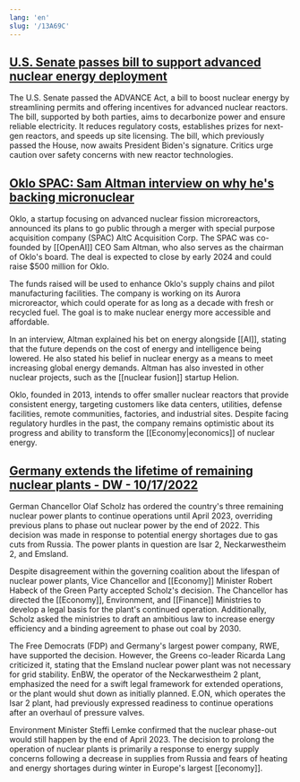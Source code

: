 ```yaml
---
lang: 'en'
slug: '/13A69C'
---
```


## [U.S. Senate passes bill to support advanced nuclear energy deployment](https://www.reuters.com/business/energy/us-senate-passes-bill-support-advanced-nuclear-energy-deployment-2024-06-19/)

The U.S. Senate passed the ADVANCE Act, a bill to boost nuclear energy by streamlining permits and offering incentives for advanced nuclear reactors. The bill, supported by both parties, aims to decarbonize power and ensure reliable electricity. It reduces regulatory costs, establishes prizes for next-gen reactors, and speeds up site licensing. The bill, which previously passed the House, now awaits President Biden's signature. Critics urge caution over safety concerns with new reactor technologies.

## [Oklo SPAC: Sam Altman interview on why he's backing micronuclear](https://www.cnbc.com/2023/07/11/sam-altman-talks-about-oklo-nuclear-microreactor-spac.html)

Oklo, a startup focusing on advanced nuclear fission microreactors, announced its plans to go public through a merger with special purpose acquisition company (SPAC) AltC Acquisition Corp. The SPAC was co-founded by [[OpenAI]] CEO Sam Altman, who also serves as the chairman of Oklo's board. The deal is expected to close by early 2024 and could raise $500 million for Oklo.

The funds raised will be used to enhance Oklo's supply chains and pilot manufacturing facilities. The company is working on its Aurora microreactor, which could operate for as long as a decade with fresh or recycled fuel. The goal is to make nuclear energy more accessible and affordable.

In an interview, Altman explained his bet on energy alongside [[AI]], stating that the future depends on the cost of energy and intelligence being lowered. He also stated his belief in nuclear energy as a means to meet increasing global energy demands. Altman has also invested in other nuclear projects, such as the [[nuclear fusion]] startup Helion.

Oklo, founded in 2013, intends to offer smaller nuclear reactors that provide consistent energy, targeting customers like data centers, utilities, defense facilities, remote communities, factories, and industrial sites. Despite facing regulatory hurdles in the past, the company remains optimistic about its progress and ability to transform the [[Economy|economics]] of nuclear energy.

## [Germany extends the lifetime of remaining nuclear plants - DW - 10/17/2022](https://www.dw.com/en/germany-extends-lifetime-of-all-3-remaining-nuclear-plants/a-63466196)

German Chancellor Olaf Scholz has ordered the country's three remaining nuclear power plants to continue operations until April 2023, overriding previous plans to phase out nuclear power by the end of 2022. This decision was made in response to potential energy shortages due to gas cuts from Russia. The power plants in question are Isar 2, Neckarwestheim 2, and Emsland.

Despite disagreement within the governing coalition about the lifespan of nuclear power plants, Vice Chancellor and [[Economy]] Minister Robert Habeck of the Green Party accepted Scholz's decision. The Chancellor has directed the [[Economy]], Environment, and [[Finance]] Ministries to develop a legal basis for the plant's continued operation. Additionally, Scholz asked the ministries to draft an ambitious law to increase energy efficiency and a binding agreement to phase out coal by 2030.

The Free Democrats (FDP) and Germany's largest power company, RWE, have supported the decision. However, the Greens co-leader Ricarda Lang criticized it, stating that the Emsland nuclear power plant was not necessary for grid stability. EnBW, the operator of the Neckarwestheim 2 plant, emphasized the need for a swift legal framework for extended operations, or the plant would shut down as initially planned. E.ON, which operates the Isar 2 plant, had previously expressed readiness to continue operations after an overhaul of pressure valves.

Environment Minister Steffi Lemke confirmed that the nuclear phase-out would still happen by the end of April 2023. The decision to prolong the operation of nuclear plants is primarily a response to energy supply concerns following a decrease in supplies from Russia and fears of heating and energy shortages during winter in Europe's largest [[economy]].
